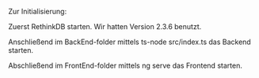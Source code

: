 Zur Initialisierung:



Zuerst RethinkDB starten. Wir hatten Version 2.3.6 benutzt.

Anschließend im BackEnd-folder mittels ts-node src/index.ts das Backend starten.

Abschließend im FrontEnd-folder mittels ng serve das Frontend starten.